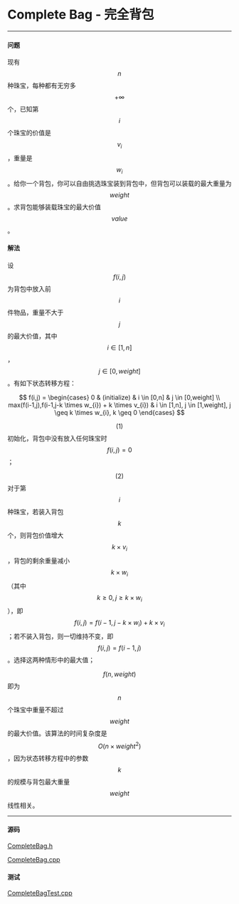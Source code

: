 <script type="text/javascript" src="https://cdnjs.cloudflare.com/ajax/libs/mathjax/2.7.1/MathJax.js?config=TeX-AMS-MML_HTMLorMML"></script>

# Complete Bag - 完全背包

--------

#### 问题

现有$$ n $$种珠宝，每种都有无穷多$$ + \infty $$个，已知第$$ i $$个珠宝的价值是$$ v_{i} $$，重量是$$ w_{i} $$。给你一个背包，你可以自由挑选珠宝装到背包中，但背包可以装载的最大重量为$$ weight $$。求背包能够装载珠宝的最大价值$$ value $$。

#### 解法

设$$ f(i,j) $$为背包中放入前$$ i $$件物品，重量不大于$$ j $$的最大价值，其中$$ i \in [1,n] $$，$$ j \in [0,weight] $$。有如下状态转移方程：

$$
f(i,j) =
\begin{cases}
0                                                       &   (initialize)    &   i \in [0,n]     &   j \in [0,weight]         \\
max(f(i-1,j),f(i-1,j-k \times w_{i}) + k \times v_{i})  &   i \in [1,n], j \in [1,weight], j \geq k \times w_{i}, k \geq 0
\end{cases}
$$

$$ (1) $$ 初始化，背包中没有放入任何珠宝时$$ f(i,j) = 0 $$；

$$ (2) $$ 对于第$$ i $$种珠宝，若装入背包$$ k $$个，则背包价值增大$$ k \times v_{i} $$，背包的剩余重量减小$$ k \times w_{i} $$（其中$$ k \geq 0, j \geq k \times w_{i} $$），即$$ f(i,j) = f(i-1,j-k \times w_{i}) + k \times v_{i} $$；若不装入背包，则一切维持不变，即$$ f(i,j) = f(i-1,j) $$。选择这两种情形中的最大值；

$$ f(n,weight) $$即为$$ n $$个珠宝中重量不超过$$ weight $$的最大价值。该算法的时间复杂度是$$ O(n \times weight^2) $$，因为状态转移方程中的参数$$ k $$的规模与背包最大重量$$ weight $$线性相关。

--------

#### 源码

[CompleteBag.h](https://github.com/linrongbin16/Way-to-Algorithm/blob/master/src/DynamicProgramming/BagDP/CompleteBag.h)

[CompleteBag.cpp](https://github.com/linrongbin16/Way-to-Algorithm/blob/master/src/DynamicProgramming/BagDP/CompleteBag.cpp)

#### 测试

[CompleteBagTest.cpp](https://github.com/linrongbin16/Way-to-Algorithm/blob/master/src/DynamicProgramming/BagDP/CompleteBagTest.cpp)

